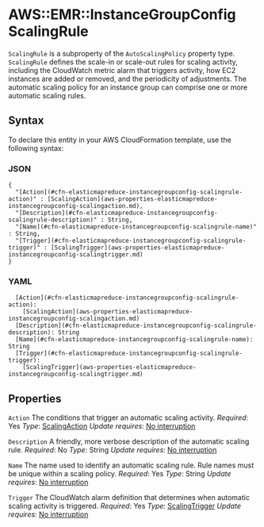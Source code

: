 # AWS::EMR::InstanceGroupConfig ScalingRule<a name="aws-properties-elasticmapreduce-instancegroupconfig-scalingrule"></a>

`ScalingRule` is a subproperty of the `AutoScalingPolicy` property type\. `ScalingRule` defines the scale\-in or scale\-out rules for scaling activity, including the CloudWatch metric alarm that triggers activity, how EC2 instances are added or removed, and the periodicity of adjustments\. The automatic scaling policy for an instance group can comprise one or more automatic scaling rules\.

## Syntax<a name="aws-properties-elasticmapreduce-instancegroupconfig-scalingrule-syntax"></a>

To declare this entity in your AWS CloudFormation template, use the following syntax:

### JSON<a name="aws-properties-elasticmapreduce-instancegroupconfig-scalingrule-syntax.json"></a>

```
{
  "[Action](#cfn-elasticmapreduce-instancegroupconfig-scalingrule-action)" : [ScalingAction](aws-properties-elasticmapreduce-instancegroupconfig-scalingaction.md),
  "[Description](#cfn-elasticmapreduce-instancegroupconfig-scalingrule-description)" : String,
  "[Name](#cfn-elasticmapreduce-instancegroupconfig-scalingrule-name)" : String,
  "[Trigger](#cfn-elasticmapreduce-instancegroupconfig-scalingrule-trigger)" : [ScalingTrigger](aws-properties-elasticmapreduce-instancegroupconfig-scalingtrigger.md)
}
```

### YAML<a name="aws-properties-elasticmapreduce-instancegroupconfig-scalingrule-syntax.yaml"></a>

```
  [Action](#cfn-elasticmapreduce-instancegroupconfig-scalingrule-action):
    [ScalingAction](aws-properties-elasticmapreduce-instancegroupconfig-scalingaction.md)
  [Description](#cfn-elasticmapreduce-instancegroupconfig-scalingrule-description): String
  [Name](#cfn-elasticmapreduce-instancegroupconfig-scalingrule-name): String
  [Trigger](#cfn-elasticmapreduce-instancegroupconfig-scalingrule-trigger):
    [ScalingTrigger](aws-properties-elasticmapreduce-instancegroupconfig-scalingtrigger.md)
```

## Properties<a name="aws-properties-elasticmapreduce-instancegroupconfig-scalingrule-properties"></a>

`Action`  <a name="cfn-elasticmapreduce-instancegroupconfig-scalingrule-action"></a>
The conditions that trigger an automatic scaling activity\.
*Required*: Yes
*Type*: [ScalingAction](aws-properties-elasticmapreduce-instancegroupconfig-scalingaction.md)
*Update requires*: [No interruption](https://docs.aws.amazon.com/AWSCloudFormation/latest/UserGuide/using-cfn-updating-stacks-update-behaviors.html#update-no-interrupt)

`Description`  <a name="cfn-elasticmapreduce-instancegroupconfig-scalingrule-description"></a>
A friendly, more verbose description of the automatic scaling rule\.
*Required*: No
*Type*: String
*Update requires*: [No interruption](https://docs.aws.amazon.com/AWSCloudFormation/latest/UserGuide/using-cfn-updating-stacks-update-behaviors.html#update-no-interrupt)

`Name`  <a name="cfn-elasticmapreduce-instancegroupconfig-scalingrule-name"></a>
The name used to identify an automatic scaling rule\. Rule names must be unique within a scaling policy\.
*Required*: Yes
*Type*: String
*Update requires*: [No interruption](https://docs.aws.amazon.com/AWSCloudFormation/latest/UserGuide/using-cfn-updating-stacks-update-behaviors.html#update-no-interrupt)

`Trigger`  <a name="cfn-elasticmapreduce-instancegroupconfig-scalingrule-trigger"></a>
The CloudWatch alarm definition that determines when automatic scaling activity is triggered\.
*Required*: Yes
*Type*: [ScalingTrigger](aws-properties-elasticmapreduce-instancegroupconfig-scalingtrigger.md)
*Update requires*: [No interruption](https://docs.aws.amazon.com/AWSCloudFormation/latest/UserGuide/using-cfn-updating-stacks-update-behaviors.html#update-no-interrupt)
